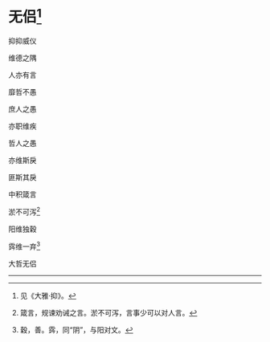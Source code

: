    

# 无侣[^1]

抑抑威仪

维德之隅

人亦有言

靡哲不愚

庶人之愚

亦职维疾

哲人之愚

亦维斯戾

匪斯其戾

中积箴言

淤不可泻[^2]

阳维独穀

霠维一弃[^3]

大哲无侣

* * *

[^1]: 见《大雅·抑》。
[^2]: 箴言，规谏劝诫之言。淤不可泻，言事少可以对人言。
[^3]: 穀，善。霠，同“阴”，与阳对文。